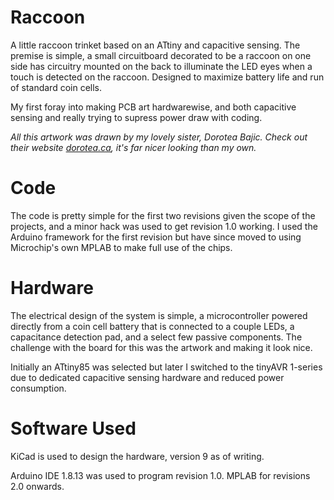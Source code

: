 # Raccoon

A little raccoon trinket based on an ATtiny and capacitive sensing. The premise is simple, a small circuitboard decorated to be a raccoon on one side has circuitry mounted on the back to illuminate the LED eyes when a touch is detected on the raccoon. Designed to maximize battery life and run of standard coin cells.

My first foray into making PCB art hardwarewise, and both capacitive sensing and really trying to supress power draw with coding.

_All this artwork was drawn by my lovely sister, Dorotea Bajic. Check out their website [dorotea.ca](https://dorotea.ca/), it's far nicer looking than my own._

# Code

The code is pretty simple for the first two revisions given the scope of the projects, and a minor hack was used to get revision 1.0 working. I used the Arduino framework for the first revision but have since moved to using Microchip's own MPLAB to make full use of the chips.

# Hardware

The electrical design of the system is simple, a microcontroller powered directly from a coin cell battery that is connected to a couple LEDs, a capacitance detection pad, and a select few passive components. The challenge with the board for this was the artwork and making it look nice.

Initially an ATtiny85 was selected but later I switched to the tinyAVR 1-series due to dedicated capacitive sensing hardware and reduced power consumption.

# Software Used

KiCad is used to design the hardware, version 9 as of writing.

Arduino IDE 1.8.13 was used to program revision 1.0. MPLAB for revisions 2.0 onwards.
